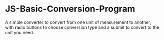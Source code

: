 # JS-Basic-Conversion-Program
A simple converter to convert from one unit of measurement to another, with radio buttons to choose conversion type and a submit to convert to the unit you need.
